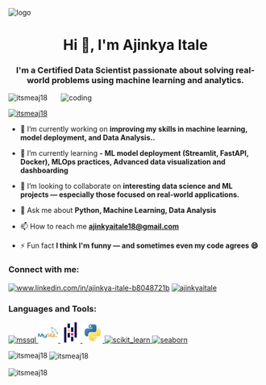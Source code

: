 ![logo](https://github.com/itsmeaj18/itsmeaj18/commit/ce99a182ad50349079e532cc57b2ecf0af672a7b.gif)
<h1 align="center">Hi 👋, I'm Ajinkya Itale</h1>
<h3 align="center">I'm a Certified Data Scientist passionate about solving real-world problems using machine learning and analytics.</h3>

<img align="right" alt="coding" width="400" src="[https://www.google.com/url?sa=i&url=https%3A%2F%2Fabhinav-iitkgp2.medium.com%2Fhow-to-start-your-career-in-data-science-8d93627c0732&psig=AOvVaw0gPn-1YEFMr2UFw5lD8yBp&ust=1750262564993000&source=images&cd=vfe&opi=89978449&ved=0CBMQjRxqFwoTCMDDj7rq-I0DFQAAAAAdAAAAABAV](https://miro.medium.com/v2/resize:fit:1100/format:webp/1*Urc28sbnORGOW5oyohQ06g.gif)">

<p align="left"> <img src="https://komarev.com/ghpvc/?username=itsmeaj18&label=Profile%20views&color=0e75b6&style=flat" alt="itsmeaj18" /> </p>

<p align="left"> <a href="https://github.com/ryo-ma/github-profile-trophy"><img src="https://github-profile-trophy.vercel.app/?username=itsmeaj18" alt="itsmeaj18" /></a> </p>

- 🔭 I’m currently working on **improving my skills in machine learning, model deployment, and Data Analysis..**

- 🌱 I’m currently learning **- ML model deployment (Streamlit, FastAPI, Docker), MLOps practices, Advanced data visualization and dashboarding**

- 👯 I’m looking to collaborate on **interesting data science and ML projects — especially those focused on real-world applications.**

- 💬 Ask me about **Python, Machine Learning, Data Analysis**

- 📫 How to reach me **ajinkyaitale18@gmail.com**

- ⚡ Fun fact **I think I'm funny — and sometimes even my code agrees 😄**

<h3 align="left">Connect with me:</h3>
<p align="left">
<a href="https://linkedin.com/in/www.linkedin.com/in/ajinkya-itale-b8048721b" target="blank"><img align="center" src="https://raw.githubusercontent.com/rahuldkjain/github-profile-readme-generator/master/src/images/icons/Social/linked-in-alt.svg" alt="www.linkedin.com/in/ajinkya-itale-b8048721b" height="30" width="40" /></a>
<a href="https://kaggle.com/ajinkyaitale" target="blank"><img align="center" src="https://raw.githubusercontent.com/rahuldkjain/github-profile-readme-generator/master/src/images/icons/Social/kaggle.svg" alt="ajinkyaitale" height="30" width="40" /></a>
</p>

<h3 align="left">Languages and Tools:</h3>
<p align="left"> <a href="https://www.microsoft.com/en-us/sql-server" target="_blank" rel="noreferrer"> <img src="https://www.svgrepo.com/show/303229/microsoft-sql-server-logo.svg" alt="mssql" width="40" height="40"/> </a> <a href="https://www.mysql.com/" target="_blank" rel="noreferrer"> <img src="https://raw.githubusercontent.com/devicons/devicon/master/icons/mysql/mysql-original-wordmark.svg" alt="mysql" width="40" height="40"/> </a> <a href="https://pandas.pydata.org/" target="_blank" rel="noreferrer"> <img src="https://raw.githubusercontent.com/devicons/devicon/2ae2a900d2f041da66e950e4d48052658d850630/icons/pandas/pandas-original.svg" alt="pandas" width="40" height="40"/> </a> <a href="https://www.python.org" target="_blank" rel="noreferrer"> <img src="https://raw.githubusercontent.com/devicons/devicon/master/icons/python/python-original.svg" alt="python" width="40" height="40"/> </a> <a href="https://scikit-learn.org/" target="_blank" rel="noreferrer"> <img src="https://upload.wikimedia.org/wikipedia/commons/0/05/Scikit_learn_logo_small.svg" alt="scikit_learn" width="40" height="40"/> </a> <a href="https://seaborn.pydata.org/" target="_blank" rel="noreferrer"> <img src="https://seaborn.pydata.org/_images/logo-mark-lightbg.svg" alt="seaborn" width="40" height="40"/> </a> </p>

<p><img align="left" src="https://github-readme-stats.vercel.app/api/top-langs?username=itsmeaj18&show_icons=true&locale=en&layout=compact" alt="itsmeaj18" /></p>

<p>&nbsp;<img align="center" src="https://github-readme-stats.vercel.app/api?username=itsmeaj18&show_icons=true&locale=en" alt="itsmeaj18" /></p>

<p><img align="center" src="https://github-readme-streak-stats.herokuapp.com/?user=itsmeaj18&" alt="itsmeaj18" /></p>

